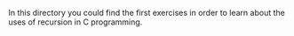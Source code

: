 In this directory you could find the first exercises in order to learn about the uses of recursion in C programming. 
